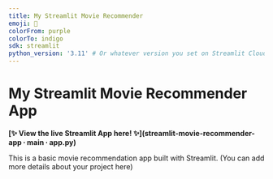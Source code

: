 ```yaml
---
title: My Streamlit Movie Recommender
emoji: 🎥
colorFrom: purple
colorTo: indigo
sdk: streamlit
python_version: '3.11' # Or whatever version you set on Streamlit Cloud
---
```


# My Streamlit Movie Recommender App

**[✨ View the live Streamlit App here! ✨](streamlit-movie-recommender-app ∙ main ∙ app.py)**

This is a basic movie recommendation app built with Streamlit.
(You can add more details about your project here)
